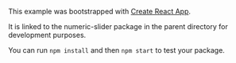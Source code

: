 This example was bootstrapped with [Create React App](https://github.com/facebook/create-react-app).

It is linked to the numeric-slider package in the parent directory for development purposes.

You can run `npm install` and then `npm start` to test your package.
